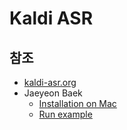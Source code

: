 # Kaldi ASR

## 참조

- [kaldi-asr.org](https://kaldi-asr.org)
- Jaeyeon Baek
  - [Installation on Mac](https://jybaek.tistory.com/771)
  - [Run example](https://jybaek.tistory.com/772)